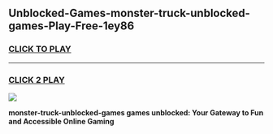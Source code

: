 
## Unblocked-Games-monster-truck-unblocked-games-Play-Free-1ey86
<h3>
<a href="https://premium76.site?title=monster-truck-unblocked-games&ref=21A">CLICK TO PLAY</a></h3>
<hr>

<h3>
<a href="https://premium76.site?title=monster-truck-unblocked-games&ref=21A">CLICK 2 PLAY</a>
  
</h3>

<a href="https://premium76.site?title=monster-truck-unblocked-games&ref=21A"><img src="https://clearcache.store/games.png"></a>


**monster-truck-unblocked-games games unblocked: Your Gateway to Fun and Accessible Online Gaming**
